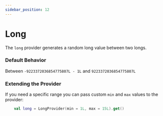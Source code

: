 ```yaml
---
sidebar_position: 12
---
```


# Long

The `long` provider generates a random long value between two longs.

### Default Behavior
Between `-9223372036854775807L - 1L` and `9223372036854775807L`

### Extending the Provider

If you need a specific range you can pass custom `min` and `max` values to the provider:

```kotlin
    val long = LongProvider(min = 1L, max = 15L).get()
```
